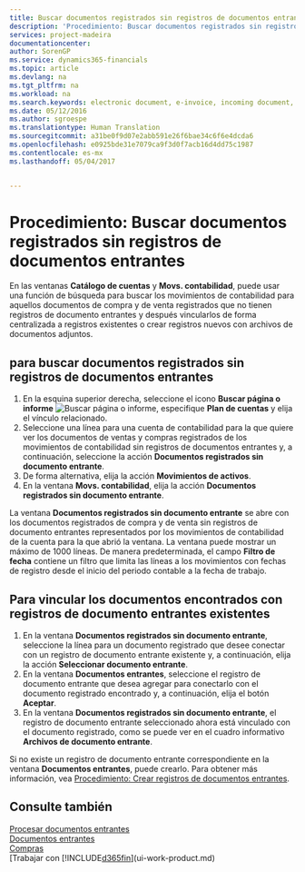 ```yaml
---
title: Buscar documentos registrados sin registros de documentos entrantes| Documentos de Microsoft
description: 'Procedimiento: Buscar documentos registrados sin registros de documentos entrantes'
services: project-madeira
documentationcenter: 
author: SorenGP
ms.service: dynamics365-financials
ms.topic: article
ms.devlang: na
ms.tgt_pltfrm: na
ms.workload: na
ms.search.keywords: electronic document, e-invoice, incoming document, OCR, ecommerce, document exchange, import invoice
ms.date: 05/12/2016
ms.author: sgroespe
ms.translationtype: Human Translation
ms.sourcegitcommit: a31be0f9d07e2abb591e26f6bae34c6f6e4dcda6
ms.openlocfilehash: e0925bde31e7079ca9f3d0f7acb16d4dd75c1987
ms.contentlocale: es-mx
ms.lasthandoff: 05/04/2017


---
```

# <a name="how-to-find-posted-documents-without-incoming-document-records"></a>Procedimiento: Buscar documentos registrados sin registros de documentos entrantes
En las ventanas **Catálogo de cuentas** y **Movs. contabilidad**, puede usar una función de búsqueda para buscar los movimientos de contabilidad para aquellos documentos de compra y de venta registrados que no tienen registros de documento entrantes y después vincularlos de forma centralizada a registros existentes o crear registros nuevos con archivos de documentos adjuntos.

## <a name="to-find-posted-documents-without-incoming-document-records"></a>para buscar documentos registrados sin registros de documentos entrantes
1. En la esquina superior derecha, seleccione el icono **Buscar página o informe** ![Buscar página o informe](media/ui-search/search_small.png "Icono Buscar página o informe"), especifique **Plan de cuentas** y elija el vínculo relacionado.
2. Seleccione una línea para una cuenta de contabilidad para la que quiere ver los documentos de ventas y compras registrados de los movimientos de contabilidad sin registros de documentos entrantes y, a continuación, seleccione la acción **Documentos registrados sin documento entrante**.
3. De forma alternativa, elija la acción **Movimientos de activos**.
4. En la ventana **Movs. contabilidad**, elija la acción **Documentos registrados sin documento entrante**.

La ventana **Documentos registrados sin documento entrante** se abre con los documentos registrados de compra y de venta sin registros de documento entrantes representados por los movimientos de contabilidad de la cuenta para la que abrió la ventana. La ventana puede mostrar un máximo de 1000 líneas. De manera predeterminada, el campo **Filtro de fecha** contiene un filtro que limita las líneas a los movimientos con fechas de registro desde el inicio del periodo contable a la fecha de trabajo.

## <a name="to-connect-found-documents-to-existing-incoming-document-records"></a>Para vincular los documentos encontrados con registros de documento entrantes existentes
1. En la ventana **Documentos registrados sin documento entrante**, seleccione la línea para un documento registrado que desee conectar con un registro de documento entrante existente y, a continuación, elija la acción **Seleccionar documento entrante**.
2. En la ventana **Documentos entrantes**, seleccione el registro de documento entrante que desea agregar para conectarlo con el documento registrado encontrado y, a continuación, elija el botón **Aceptar**.
3. En la ventana **Documentos registrados sin documento entrante**, el registro de documento entrante seleccionado ahora está vinculado con el documento registrado, como se puede ver en el cuadro informativo **Archivos de documento entrante**.

Si no existe un registro de documento entrante correspondiente en la ventana **Documentos entrantes**, puede crearlo. Para obtener más información, vea [Procedimiento: Crear registros de documentos entrantes](across-how-create-income-document-records.md).

## <a name="see-also"></a>Consulte también
[Procesar documentos entrantes](across-process-income-documents.md)  
[Documentos entrantes](across-income-documents.md)  
[Compras](purchasing-manage-purchasing.md)  
[Trabajar con [!INCLUDE[d365fin](includes/d365fin_md.md)](ui-work-product.md)

